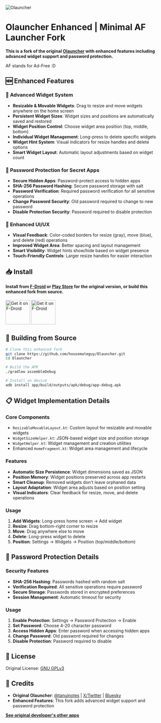 ![Olauncher](https://repository-images.githubusercontent.com/278638069/db0acb80-661b-11eb-803e-926cae5dccb4)

# Olauncher Enhanced | Minimal AF Launcher Fork

**This is a fork of the original [Olauncher](https://github.com/tanujnotes/Olauncher) with enhanced features including advanced widget support and password protection.**

AF stands for Ad-Free :D

## 🆕 Enhanced Features

### 📱 **Advanced Widget System**
- **Resizable & Movable Widgets**: Drag to resize and move widgets anywhere on the home screen
- **Persistent Widget Sizes**: Widget sizes and positions are automatically saved and restored
- **Widget Position Control**: Choose widget area position (top, middle, bottom)
- **Individual Widget Management**: Long-press to delete specific widgets
- **Widget Hint System**: Visual indicators for resize handles and delete options
- **Smart Widget Layout**: Automatic layout adjustments based on widget count

### 🔐 **Password Protection for Secret Apps**
- **Secure Hidden Apps**: Password-protect access to hidden apps
- **SHA-256 Password Hashing**: Secure password storage with salt
- **Password Verification**: Required password verification for all sensitive operations
- **Change Password Security**: Old password required to change to new password
- **Disable Protection Security**: Password required to disable protection

### 🎨 **Enhanced UI/UX**
- **Visual Feedback**: Color-coded borders for resize (gray), move (blue), and delete (red) operations
- **Improved Widget Area**: Better spacing and layout management
- **Smart Visibility**: Widget hints show/hide based on widget presence
- **Touch-Friendly Controls**: Larger resize handles for easier interaction

## 📥 Install

#### Install from [F-Droid](https://f-droid.org/packages/app.olauncher) or [Play Store](https://play.google.com/store/apps/details?id=app.olauncher) for the original version, or build this enhanced fork from source.

[<img src="https://fdroid.gitlab.io/artwork/badge/get-it-on.png"
    alt="Get it on F-Droid"
    height="80">](https://f-droid.org/packages/app.olauncher)
[<img src="https://play.google.com/intl/en_us/badges/static/images/badges/en_badge_web_generic.png"
    alt="Get it on F-Droid"
    height="80">](https://play.google.com/store/apps/details?id=app.olauncher)

## 🔧 Building from Source

```bash
# Clone this enhanced fork
git clone https://github.com/housemateguy/Olauncher.git
cd Olauncher

# Build the APK
./gradlew assembleDebug

# Install on device
adb install app/build/outputs/apk/debug/app-debug.apk
```

## 📋 Widget Implementation Details

### **Core Components**
- `ResizableMovableLayout.kt`: Custom layout for resizable and movable widgets
- `WidgetSizeHelper.kt`: JSON-based widget size and position storage
- `WidgetHelper.kt`: Widget management and creation utilities
- Enhanced `HomeFragment.kt`: Widget area management and lifecycle

### **Features**
- **Automatic Size Persistence**: Widget dimensions saved as JSON
- **Position Memory**: Widget positions preserved across app restarts
- **Smart Cleanup**: Removed widgets don't leave orphaned data
- **Layout Adaptation**: Widget area adjusts based on position setting
- **Visual Indicators**: Clear feedback for resize, move, and delete operations

### **Usage**
1. **Add Widgets**: Long-press home screen → Add widget
2. **Resize**: Drag bottom-right corner to resize
3. **Move**: Drag anywhere else to move
4. **Delete**: Long-press widget to delete
5. **Position**: Settings → Widgets → Position (top/middle/bottom)

## 🔐 Password Protection Details

### **Security Features**
- **SHA-256 Hashing**: Passwords hashed with random salt
- **Verification Required**: All sensitive operations require password
- **Secure Storage**: Passwords stored in encrypted preferences
- **Session Management**: Automatic timeout for security

### **Usage**
1. **Enable Protection**: Settings → Password Protection → Enable
2. **Set Password**: Choose 4-20 character password
3. **Access Hidden Apps**: Enter password when accessing hidden apps
4. **Change Password**: Old password required for changes
5. **Disable Protection**: Password required to disable


## 📄 License

Original License: [GNU GPLv3](https://www.gnu.org/licenses/gpl-3.0.en.html)

## 🙏 Credits

- **Original Olauncher**: [@tanujnotes](https://github.com/tanujnotes) | [X/Twitter](https://twitter.com/tanujnotes) | [Bluesky](https://bsky.app/profile/tanujnotes.bsky.social)
- **Enhanced Features**: This fork adds advanced widget support and password protection

**[See original developer's other apps](https://play.google.com/store/apps/dev?id=7198807840081074933)**
